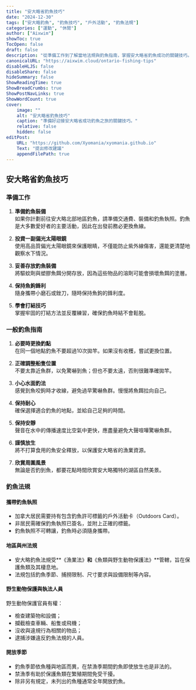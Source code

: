 ```yaml
---
title: "安大略省釣魚技巧"
date: "2024-12-30"
tags: ["安大略釣魚", "釣魚技巧", "戶外活動", "釣魚法規"]
categories: ["運動", "休閒"]
author: ["Aixwim"]
showToc: true
TocOpen: false
draft: false
description: "從準備工作到了解當地法規與釣魚指南，掌握安大略省釣魚成功的關鍵技巧。"
canonicalURL: "https://aixwim.cloud/ontario-fishing-tips"
disableHLJS: false
disableShare: false
hideSummary: false
ShowReadingTime: true
ShowBreadCrumbs: true
ShowPostNavLinks: true
ShowWordCount: true
cover:
    image: ""
    alt: "安大略省釣魚技巧"
    caption: "準備好迎接安大略省成功釣魚之旅的關鍵技巧。"
    relative: false
    hidden: false
editPost:
    URL: "https://github.com/Xyomania/xyomania.github.io"
    Text: "提出修改建議"
    appendFilePath: true
---
```


## 安大略省釣魚技巧

### **準備工作**

1. **準備釣魚裝備**  
   如果你計劃前往安大略北部地區釣魚，請準備交通費、裝備和釣魚執照。釣魚是大多數愛好者的主要活動，因此在出發前務必更換魚線。

2. **投資一副偏光太陽眼鏡**  
   使用高品質偏光太陽眼鏡來保護眼睛，不僅能防止紫外線傷害，還能更清楚地觀察水下情況。

3. **妥善存放釣魚裝備**  
   將驅蚊劑與塑膠魚餌分開存放，因為這些物品的溶劑可能會損壞魚餌的塗層。

4. **保持魚鉤鋒利**  
   隨身攜帶小磨石或銼刀，隨時保持魚鉤的鋒利度。

5. **學會打結技巧**  
   掌握牢固的打結方法並反覆練習，確保釣魚時結不會鬆脫。

### **一般釣魚指南**

1. **必要時更換釣點**  
   在同一個地點釣魚不要超過10次拋竿。如果沒有收穫，嘗試更換位置。

2. **正確調整船隻位置**  
   不要太靠近魚群，以免驚嚇到魚；但也不要太遠，否則很難準確拋竿。

3. **小心水面釣法**  
   感覺到魚咬鉤時才收線，避免過早驚嚇魚群。慢慢將魚餌拉向自己。

4. **保持耐心**  
   確保選擇適合釣魚的地點，並給自己足夠的時間。

5. **保持安靜**  
   聲音在水中的傳播速度比空氣中更快，應盡量避免大聲喧嘩驚嚇魚群。

6. **謹慎放生**  
   將不打算食用的魚安全釋放，以保護安大略省的漁業資源。

7. **欣賞周圍風景**  
   無論是否釣到魚，都要花點時間欣賞安大略獨特的湖區自然美景。

### **釣魚法規**

#### **攜帶釣魚執照**

- 加拿大居民需要持有包含釣魚許可標籤的戶外活動卡（Outdoors Card）。  
- 非居民需確保釣魚執照已簽名，並附上正確的標籤。  
- 釣魚執照不可轉讓，釣魚時必須隨身攜帶。

#### **地區與州法規**

- 安大略釣魚法規受**《漁業法》**和**《魚類與野生動物保護法》**管轄，旨在保護魚類及其棲息地。  
- 法規包括釣魚季節、捕撈限制、尺寸要求與設備限制等內容。

#### **野生動物保護與執法人員**

野生動物保護官員有權：

- 檢查建築物和設備；  
- 攔截檢查車輛、船隻或飛機；  
- 沒收與違規行為相關的物品；  
- 逮捕涉嫌違反釣魚法規的人員。

#### **開放季節**

- 釣魚季節依魚種與地區而異，在禁漁季期間釣魚即使放生也是非法的。  
- 禁漁季有助於保護魚類在繁殖期間免受干擾。  
- 除非另有規定，未列出的魚種通常全年開放釣魚。
